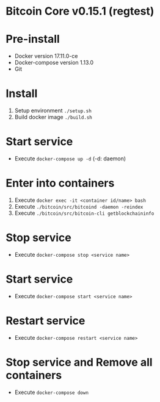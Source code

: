 # Bitcoin Core v0.15.1 (regtest)

# Pre-install
+ Docker version 17.11.0-ce
+ Docker-compose version 1.13.0
+ Git

# Install
1. Setup environment `./setup.sh`
2. Build docker image `./build.sh`

# Start service
+ Execute `docker-compose up -d` (-d: daemon)

# Enter into containers
1. Execute `docker exec -it <container id/name> bash`
2. Execute `./bitcoin/src/bitcoind -daemon -reindex`
3. Execute `./bitcoin/src/bitcoin-cli getblockchaininfo`

# Stop service
+ Execute `docker-compose stop <service name>` 

# Start service
+ Execute `docker-compose start <service name>` 

# Restart service
+ Execute `docker-compose restart <service name>` 

# Stop service and Remove all containers
+ Execute `docker-compose down`




